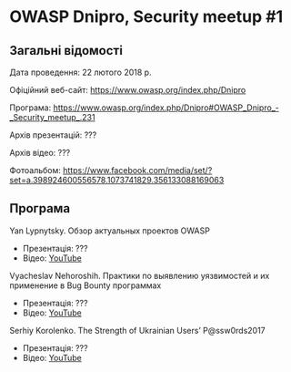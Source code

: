 # OWASP Dnipro, Security meetup #1

## Загальні відомості

Дата проведення: 22 лютого 2018 р.

Офіційний веб-сайт: https://www.owasp.org/index.php/Dnipro

Програма: https://www.owasp.org/index.php/Dnipro#OWASP_Dnipro_-_Security_meetup_.231

Архів презентацій: ???

Архів відео: ???

Фотоальбом: https://www.facebook.com/media/set/?set=a.398924600556578.1073741829.356133088169063

## Програма

Yan Lypnytsky. Обзор актуальных проектов OWASP
- Презентація: ???
- Відео: [YouTube](???)

Vyacheslav Nehoroshih. Практики по выявлению уязвимостей и их применение в Bug Bounty программах
- Презентація: ???
- Відео: [YouTube](???)

Serhiy Korolenko. The Strength of Ukrainian Users’ P@ssw0rds2017
- Презентація: ???
- Відео: [YouTube](???)